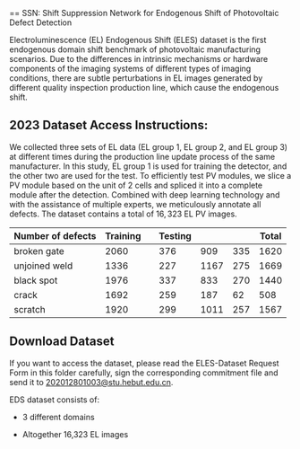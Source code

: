 == SSN: Shift Suppression Network for Endogenous Shift of Photovoltaic Defect Detection

Electroluminescence (EL) Endogenous Shift (ELES) dataset is the first endogenous domain shift benchmark of photovoltaic manufacturing scenarios. Due to the differences in intrinsic mechanisms or hardware components of the imaging systems of different types of imaging conditions, there are subtle perturbations in EL images generated by different quality inspection production line, which cause the endogenous shift.

## 2023 Dataset Access Instructions:
We collected three sets of EL data (EL group 1, EL group 2, and EL group 3) at different times during the production line update process of the same manufacturer. In this study, EL group 1 is used for training the detector, and the other two are used for the test. To efficiently test PV modules, we slice a PV module based on the unit of 2 cells and spliced it into a complete module after the detection. Combined with deep learning technology and with the assistance of multiple experts, we meticulously annotate all defects. The dataset contains a total of $16,323$ EL PV images. 


| Number of defects | Training |  | Testing |  |  | Total |
|-|-|-|-|-|-|-|  
| broken gate | 2060 |  | 376 | 909 | 335 | 1620 |
| unjoined weld | 1336 |  | 227 | 1167 | 275 | 1669 |
| black spot | 1976 |  | 337 | 833 | 270 | 1440 | 
| crack | 1692 |  | 259 | 187 | 62 | 508 |
| scratch | 1920 |  | 299 | 1011 | 257 | 1567 |


## Download Dataset

If you want to access the dataset, please read the ELES-Dataset Request Form in this folder carefully, sign the corresponding commitment file and send it to 202012801003@stu.hebut.edu.cn.

EDS dataset consists of:

  * 3 different domains

  * Altogether 16,323 EL images



